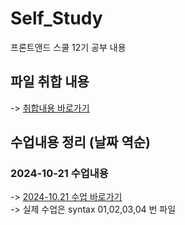 # Self_Study

프론트앤드 스쿨 12기 공부 내용

## 파일 취합 내용

-> [취합내용 바로가기](./sum/study_total.md) <br>

## 수업내용 정리 (날짜 역순)

### 2024-10-21 수업내용

-> [2024-10.21 수업 바로가기](./study/20241021.md)<br>
-> 실제 수업은 syntax 01,02,03,04 번 파일
